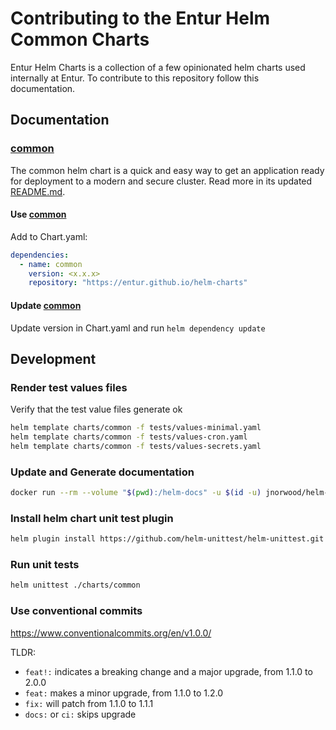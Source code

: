 # Contributing to the Entur Helm Common Charts

Entur Helm Charts is a collection of a few opinionated helm charts used internally at Entur. To contribute to this repository follow this documentation.

## Documentation

### [common](./charts/common/README.md)

The common helm chart is a quick and easy way to get an application ready for deployment to a modern and secure cluster.
Read more in its updated [README.md](./charts/common/README.md).

#### Use [common](./charts/common/README.md)

Add to Chart.yaml:

```yaml
dependencies:
  - name: common
    version: <x.x.x>
    repository: "https://entur.github.io/helm-charts"
```

#### Update [common](./charts/common/README.md)

Update version in Chart.yaml and run `helm dependency update`

## Development

### Render test values files

Verify that the test value files generate ok

```bash
helm template charts/common -f tests/values-minimal.yaml
helm template charts/common -f tests/values-cron.yaml
helm template charts/common -f tests/values-secrets.yaml
```

### Update and Generate documentation

```bash
docker run --rm --volume "$(pwd):/helm-docs" -u $(id -u) jnorwood/helm-docs:latest
```

### Install helm chart unit test plugin

```bash
helm plugin install https://github.com/helm-unittest/helm-unittest.git
```

### Run unit tests

```bash
helm unittest ./charts/common
```

### Use conventional commits
https://www.conventionalcommits.org/en/v1.0.0/

TLDR:
* `feat!:` indicates a breaking change and a major upgrade, from 1.1.0 to 2.0.0
* `feat:` makes a minor upgrade, from 1.1.0 to 1.2.0
* `fix:` will patch from 1.1.0 to 1.1.1
* `docs:` or `ci:` skips upgrade
